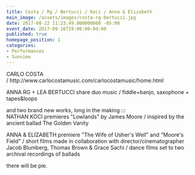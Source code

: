 ```yaml
---
title: Costa / Rg / Bertucci / Koci / Anna & Elizabeth
main_image: /assets/images/costa-rg-bertucci.jpg
date: 2017-08-22 11:23:49.000000000 -05:00
event_date: 2017-09-16T19:00:00-04:00
published: true
homepage_position: 1
categories:
- Performances
- Sunview
---
```


<p>CARLO COSTA / http://www.carlocostamusic.com/carlocostamusic/home.html</p>
<p>ANNA RG + LEA BERTUCCI share duo music / fiddle+banjo, saxophone + tapes&amp;loops</p>
<p>and two brand new works, long in the making :::<br />
NATHAN KOCI premieres "Lowlands" by James Moore / inspired by the ancient ballad The Golden Vanity</p>
<p>ANNA &amp; ELIZABETH premiere "The Wife of Usher's Well" and "Moore's Field" / short films made in collaboration with director/cinematographer Jacob Blumberg, Thomas Brown &amp; Grace Sachi / dance films set to two archival recordings of ballads</p>
<p>there will be pie.</p>
